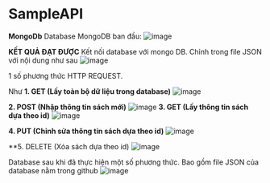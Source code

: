 # SampleAPI
**MongoDb**
Database MongoDB ban đầu:
![image](https://github.com/user-attachments/assets/5a9680c1-bd67-49ea-ab24-07a10f80e5ba)

**KẾT QUẢ ĐẠT ĐƯỢC**
Kết nối database với mongo DB. Chỉnh trong file JSON với nội dung như sau 
![image](https://github.com/user-attachments/assets/808def9a-31da-4770-9b8e-87c6a6e51df7)

1 số phương thức HTTP REQUEST. 

Như 
**1. GET (Lấy toàn bộ dữ liệu trong database)** 
![image](https://github.com/user-attachments/assets/e66f2d26-804d-44bf-ba31-b4045092f884)

**2. POST (Nhập thông tin sách mới)**
![image](https://github.com/user-attachments/assets/cee30300-fa47-477a-8e16-a6b566853f28)
**3. GET (Lấy thông tin sách dựa theo id)**
![image](https://github.com/user-attachments/assets/8d666dcb-3144-49b7-a843-29c34555e5d6)

**4. PUT (Chỉnh sửa thông tin sách dựa theo id)** 
![image](https://github.com/user-attachments/assets/2e0c8672-98bd-4e3d-a3ee-e6c2bfe122e0)

**5. DELETE (Xóa sách dựa theo id)
![image](https://github.com/user-attachments/assets/58409bad-ac02-43be-9c61-287ad6f6b1be)

Database sau khi đã thực hiện một số phương thức. Bao gồm file JSON của database nằm trong github
![image](https://github.com/user-attachments/assets/6bf002ae-0c25-44d2-8f25-af3b1d427fb0)
